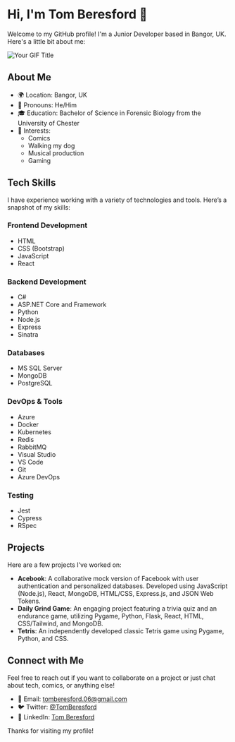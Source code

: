 # Hi, I'm Tom Beresford 👋

Welcome to my GitHub profile! I'm a Junior Developer based in Bangor, UK. Here's a little bit about me:

![Your GIF Title]([URL_of_your_GIF](https://www.google.com/url?sa=i&url=https%3A%2F%2Fgithub.com%2FAnmol-Baranwal%2FCool-GIFs-For-GitHub&psig=AOvVaw2lc5-cjI8Tk5hNWr9-IlcF&ust=1718115823850000&source=images&cd=vfe&opi=89978449&ved=0CBEQjRxqFwoTCJCPoPaJ0oYDFQAAAAAdAAAAABAE))

## About Me

- 🌍 Location: Bangor, UK
- 🧔 Pronouns: He/Him
- 🎓 Education: Bachelor of Science in Forensic Biology from the University of Chester
- 🐶 Interests: 
  - Comics
  - Walking my dog
  - Musical production
  - Gaming

## Tech Skills

I have experience working with a variety of technologies and tools. Here’s a snapshot of my skills:

### Frontend Development

- HTML
- CSS (Bootstrap)
- JavaScript
- React

### Backend Development

- C#
- ASP.NET Core and Framework
- Python
- Node.js
- Express
- Sinatra

### Databases

- MS SQL Server
- MongoDB
- PostgreSQL

### DevOps & Tools

- Azure
- Docker
- Kubernetes
- Redis
- RabbitMQ
- Visual Studio
- VS Code
- Git
- Azure DevOps

### Testing

- Jest
- Cypress
- RSpec

## Projects

Here are a few projects I've worked on:

- **Acebook**: A collaborative mock version of Facebook with user authentication and personalized databases. Developed using JavaScript (Node.js), React, MongoDB, HTML/CSS, Express.js, and JSON Web Tokens.
- **Daily Grind Game**: An engaging project featuring a trivia quiz and an endurance game, utilizing Pygame, Python, Flask, React, HTML, CSS/Tailwind, and MongoDB.
- **Tetris**: An independently developed classic Tetris game using Pygame, Python, and CSS.

## Connect with Me

Feel free to reach out if you want to collaborate on a project or just chat about tech, comics, or anything else!

- 📧 Email: tomberesford.06@gmail.com
- 🐦 Twitter: [@TomBeresford](https://twitter.com/TomBeresford)
- 💼 LinkedIn: [Tom Beresford](https://linkedin.com/in/tom-beresford)

Thanks for visiting my profile!
